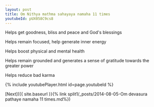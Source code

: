 ```yaml
---
layout: post
title: Om Nithya mathma sahayaya namaha 11 times
youtubeId: pUX058C9cs8
---
```

 
 
Helps get goodness, bliss and peace and God's blessings
 
Helps remain focused, help generate inner energy 
 
Helps boost physical and mental health 
 
Helps remain grounded and generates a sense of gratitude towards the greater power 
 
Helps reduce bad karma
 
 
 
 


{% include youtubePlayer.html id=page.youtubeId %}
 
[Next]({{ site.baseurl }}{% link  split1/_posts/2014-08-05-Om devasura pathaye namaha 11 times.md%})
 
